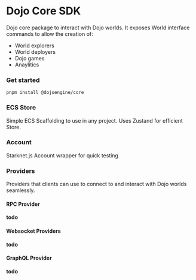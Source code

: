 # Dojo Core SDK

Dojo core package to interact with Dojo worlds. It exposes World interface commands to allow the creation of:

- World explorers
- World deployers
- Dojo games
- Anaylitics 

### Get started

```
pnpm install @dojoengine/core
```

### ECS Store

Simple ECS Scaffolding to use in any project. Uses Zustand for efficient Store.

### Account

Starknet.js Account wrapper for quick testing

### Providers

Providers that clients can use to connect to and interact with Dojo worlds seamlessly.

#### RPC Provider

__todo__

#### Websocket Providers

__todo__

#### GraphQL Provider

__todo__
